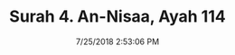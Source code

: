 ---
title       : "Surah 4. An-Nisaa, Ayah 114"
date        : 7/25/2018 2:53:06 PM
draft       : false
type        : "quran"
layout      : "compare"
BookCode    : "CMP"
SurahNumber : "4"
AyahNumber  : "114"
TotalAyah   : "176"
---